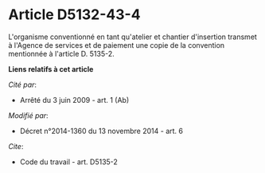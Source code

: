 # Article D5132-43-4

L'organisme conventionné en tant qu'atelier et chantier d'insertion transmet à l'Agence de services et de paiement une copie
de la convention mentionnée à l'article D. 5135-2.

**Liens relatifs à cet article**

_Cité par_:

  - Arrêté du 3 juin 2009 - art. 1 (Ab)

_Modifié par_:

  - Décret n°2014-1360 du 13 novembre 2014 - art. 6

_Cite_:

  - Code du travail - art. D5135-2
